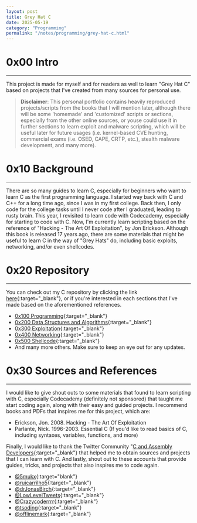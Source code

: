 ```yaml
---
layout: post
title: Grey Hat C
date: 2025-05-19
category: "Programming"
permalink: "/notes/programming/grey-hat-c.html"
---
```

# 0x00 Intro
---
This project is made for myself and for readers as well to learn "Grey Hat C" based on projects that I've created from many sources for personal use.

> **Disclaimer**: This personal portfolio contains heavily reproduced projects/scripts from the books that I will mention later, although there will be some 'homemade' and 'customized' scripts or sections, especially from the other online sources, or youse could use it in further sections to learn exploit and malware scripting, which will be useful later for future usages (i.e. kernel-based CVE hunting, commercial exams (i.e. OSED, CAPE, CRTP, etc.), stealth malware development, and many more).

# 0x10 Background
---
There are so many guides to learn C, especially for beginners who want to learn C as the first programming language. I started way back with C and C++ for a long time ago, since I was in my first college. Back then, I only code for the college tasks until I never code after I graduated, leading to rusty brain. This year, I revisited to learn code with Codecademy, especially for starting to code with C. Now, I'm currently learn scripting based on the reference of "Hacking - The Art Of Exploitation", by Jon Erickson. Although this book is released 17 years ago, there are some materials that might be useful to learn C in the way of "Grey Hats" do, including basic exploits, networking, and/or even shellcodes.

# 0x20 Repository
---
You can check out my C repository by clicking the link [here](https://github.com/prxcmon/grey-hat-c){:target="_blank"}, or if you're interested in each sections that I've made based on the aforementioned references.
  - [0x100 Programming](https://github.com/prxcmon/grey-hat-c/tree/master/0x100_programming){:target="_blank"}
  - [0x200 Data Structures and Algorithms](https://github.com/prxcmon/grey-hat-c/tree/master/0x200_data_structures_and_algorithms){:target="_blank"}
  - [0x300 Exploitation](https://github.com/prxcmon/grey-hat-c/tree/master/0x300_exploitation){:target="_blank"}
  - [0x400 Networking](https://github.com/prxcmon/grey-hat-c/tree/master/0x400_networking){:target="_blank"}
  - [0x500 Shellcode](https://github.com/prxcmon/grey-hat-c/tree/master/0x500_shellcode){:target="_blank"}
  - And many more others. Make sure to keep an eye out for any updates.

# 0x30 Sources and References 
---
I would like to give shout outs to some materials that found to learn scripting with C, especially Codecademy (definitely not sponsored) that taught me start coding again, along with their easy and guided projects. I recommend books and PDFs that inspires me for this project, which are:
- Erickson, Jon. 2008. Hacking - The Art Of Exploitation
- Parlante, Nick. 1996-2003. Essential C (If you'd like to read basics of C, including syntaxes, variables, functions, and more)

Finally, I would like to thank the Twitter Community "[C and Assembly Developers](https://x.com/i/communities/1783990533192651232){:target="_blank"} that helped me to obtain sources and projects that I can learn with C. And lastly, shout out to these accounts that provide guides, tricks, and projects that also inspires me to code again.
- [@5mukx](https://twitter.com/5mukx){:target="blank"}
- [@ruicarrilho5](https://twitter.com/ruicarrilho5){:target="_blank"} 
- [@drJonasBirch](https://twitter.com/drJonasBirch){:target="_blank"} 
- [@LowLevelTweets](https://twitter.com/LowLevelTweets){:target="_blank"} 
- [@Crazycoderrrr](https://twitter.com/Crazycoderrrr){:target="_blank"} 
- [@tsoding](https://twitter.com/tsoding){:target="_blank"} 
- [@offlinemark](https://twitter.com/offlinemark){:target="_blank"} 
